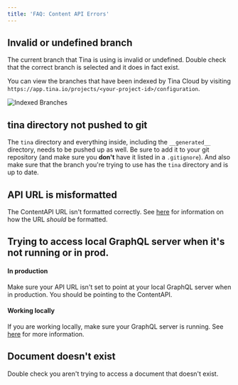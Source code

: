 ```yaml
---
title: 'FAQ: Content API Errors'
---
```


## Invalid or undefined branch

The current branch that Tina is using is invalid or undefined. Double check that the correct branch is selected and it does in fact exist.

You can view the branches that have been indexed by Tina Cloud by visiting `https://app.tina.io/projects/<your-project-id>/configuration`.

![Indexed Branches](https://res.cloudinary.com/forestry-demo/image/upload/v1673277689/tina-io/docs/tina-cloud/Screen_Shot_2023-01-09_at_11.20.46_AM.png)

## tina directory not pushed to git

The `tina` directory and everything inside, including the `__generated__` directory, needs to be pushed up as well. Be sure to add it to your git repository (and make sure you **don't** have it listed in a `.gitignore`). And also make sure that the branch you're trying to use has the `tina` directory and is up to date.

## API URL is misformatted

The ContentAPI URL isn't formatted correctly. See [here](/docs/tina-cloud/connecting-site/#enabling-tina-cloud-in-tinacms) for information on how the URL _should_ be formatted.

## Trying to access local GraphQL server when it's not running or in prod.

#### In production

Make sure your API URL isn't set to point at your local GraphQL server when in production. You should be pointing to the ContentAPI.

#### Working locally

If you are working locally, make sure your GraphQL server is running. See [here](/docs/graphql/cli/) for more information.

## Document doesn't exist

Double check you aren't trying to access a document that doesn't exist.
